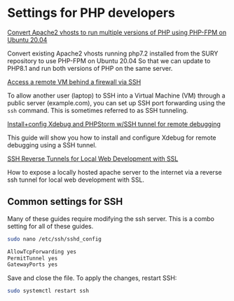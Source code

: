 # Settings for PHP developers


 [Convert Apache2 vhosts to run multiple versions of PHP using PHP-FPM on Ubuntu 20.04](./multi-php.md)

Convert existing Apache2 vhosts running php7.2 installed from the SURY repository to use PHP-FPM on Ubuntu 20.04 So that we can update to PHP8.1 and run both versions of PHP on the same server.

[Access a remote VM behind a firewall via SSH](./ssh.md)

To allow another user (laptop) to SSH into a Virtual Machine (VM) through a public server (example.com), you can set up SSH port forwarding using the `ssh` command. This is sometimes referred to as SSH tunneling.

[Install+config Xdebug and PHPStorm w/SSH tunnel for remote debugging](./xdebug.md)

This guide will show you how to install and configure Xdebug for remote debugging using a SSH tunnel.

[SSH Reverse Tunnels for Local Web Development with SSL](./reverse_web.md)

How to expose a locally hosted apache server to the internet via a reverse ssh tunnel for local web development with SSL.

## Common settings for SSH

Many of these guides require modifying the ssh server. This is a combo setting for all of these guides.

```bash
sudo nano /etc/ssh/sshd_config
```

```bash
AllowTcpForwarding yes
PermitTunnel yes
GatewayPorts yes
```

Save and close the file. To apply the changes, restart SSH:

```bash
sudo systemctl restart ssh
```
